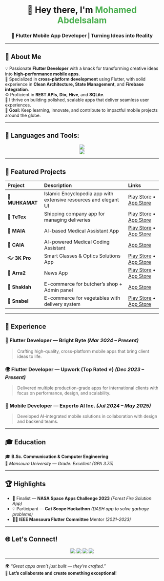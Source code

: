 <h1 align="center">👋 Hey there, I'm <span style="color:#4CAF50;">Mohamed Abdelsalam</span></h1>

<h3 align="center">🚀 Flutter Mobile App Developer | Turning Ideas into Reality</h3>

---

## 🌟 About Me

💡 Passionate **Flutter Developer** with a knack for transforming creative ideas into **high-performance mobile apps**.  
📱 Specialized in **cross-platform development** using Flutter, with solid experience in **Clean Architecture, State Management**, and **Firebase integration**.  
⚙️ Proficient in **REST APIs**, **Dio**, **Hive**, and **SQLite**.  
🚀 I thrive on building polished, scalable apps that deliver seamless user experiences.  
🎯 **Goal:** Keep learning, innovate, and contribute to impactful mobile projects around the globe.  

---

## 🚀 Languages and Tools:
<div align="center">
    <img src="https://skillicons.dev/icons?i=flutter,dart,firebase,figma" />
    <br>
    <img src="https://skillicons.dev/icons?i=github,androidstudio,vscode,postman" />
</div>

---

## 📱 Featured Projects

| Project | Description | Links |
|:--|:--|:--|
| 🕌 **MUHKAMAT** | Islamic Encyclopedia app with extensive resources and elegant UI | [Play Store](https://play.google.com/store/apps/details?id=com.muhkamat2.app) • [App Store](https://apps.apple.com/us/app/محكمات-موسوعة-إسلامية/id6742330552) |
| 🚚 **TeTex** | Shipping company app for managing deliveries | [Play Store](https://play.google.com/store/apps/details?id=com.tetex.app) • [App Store](https://apps.apple.com/eg/app/tetex/id6497331317) |
| 🧠 **MAIA** | AI-based Medical Assistant App | [Play Store](https://play.google.com/store/apps/details?id=com.maiausers1.app) • [App Store](https://apps.apple.com/us/app/maia-medical-ai-assistant/id6738157206) |
| 💬 **CAIA** | AI-powered Medical Coding Assistant | [App Store](https://apps.apple.com/us/app/caia-coders-medical-ai/id6745459933) |
| 👓 **3K Pro** | Smart Glasses & Optics Solutions App | [Play Store](https://play.google.com/store/apps/details?id=com.threekpro.app) • [App Store](https://apps.apple.com/app/3k-pro/id6587550249) |
| 📰 **Arra2** | News App | [Play Store](https://play.google.com/store/apps/details?id=com.arra2.app) • [App Store](https://apps.apple.com/us/app/arra2/id6497330689) |
| 🥩 **Shaklah** | E-commerce for butcher’s shop + Admin panel | [App Store](https://apps.apple.com/eg/app/shaklah/id6477922336) |
| 🥗 **Snabel** | E-commerce for vegetables with delivery system | [Play Store](https://play.google.com/store/apps/details?id=com.snabel.my.app) • [App Store](https://apps.apple.com/eg/app/سنابل-snabel/id6575390857) |

---

## 🧩 Experience

### 💼 Flutter Developer — **Bright Byte** *(Mar 2024 – Present)*
> Crafting high-quality, cross-platform mobile apps that bring client ideas to life.

### 🌍 Flutter Developer — **Upwork (Top Rated ⭐)** *(Dec 2023 – Present)*
> Delivered multiple production-grade apps for international clients with focus on performance, design, and scalability.

### 🧠 Mobile Developer — **Experto AI Inc.** *(Jul 2024 – May 2025)*
> Developed AI-integrated mobile solutions in collaboration with design and backend teams.

---

## 🎓 Education

🎓 **B.Sc. Communication & Computer Engineering**  
📍 *Mansoura University* — *Grade: Excellent (GPA 3.75)*

---

## 🏆 Highlights

- 🏅 Finalist — **NASA Space Apps Challenge 2023** *(Forest Fire Solution App)*  
- 💡 Participant — **Cat Scope Hackathon** *(DASH app to solve garbage problems)*  
- 🧑‍🏫 **IEEE Mansoura Flutter Committee** Mentor *(2021–2023)*  

---

## 🌐 Let's Connect!

<div align="center">
  <a href="mailto:abdelslamm67@gmail.com"><img src="https://img.shields.io/badge/Gmail-D14836?style=for-the-badge&logo=gmail&logoColor=white" /></a>
  <a href="https://www.linkedin.com/in/mohamed-abdelsalam-482b091abdelsalam"><img src="https://img.shields.io/badge/LinkedIn-0077B5?style=for-the-badge&logo=linkedin&logoColor=white" /></a>
  <a href="https://github.com/Mohamed-Abdelsalamm"><img src="https://img.shields.io/badge/GitHub-181717?style=for-the-badge&logo=github&logoColor=white" /></a>
  <a href="https://www.upwork.com/freelancers/~01a076d6b44be06958?mp_source=share"><img src="https://img.shields.io/badge/Upwork-6FDA44?style=for-the-badge&logo=upwork&logoColor=white" /></a>
</div>

---

🌍 *“Great apps aren’t just built — they’re crafted.”*  
📩 **Let’s collaborate and create something exceptional!**
